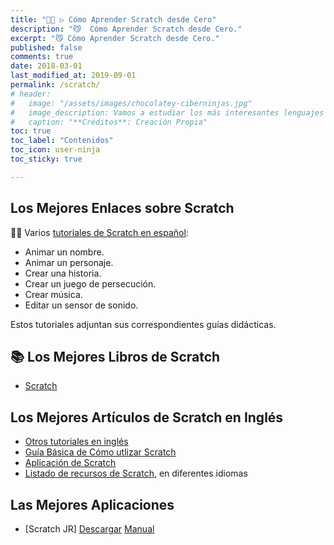 ```yaml
---
title: "👨‍💻 ▷ Cómo Aprender Scratch desde Cero"
description: "😼  Cómo Aprender Scratch desde Cero."
excerpt: "😼 Cómo Aprender Scratch desde Cero."
published: false
comments: true
date: 2018-03-01
last_modified_at: 2019-09-01
permalink: /scratch/
# header:
#   image: "/assets/images/chocolatey-ciberninjas.jpg"
#   image_description: Vamos a estudiar los más interesantes lenguajes de programación y frameworks de 2019
#   caption: "**Créditos**: Creación Propia"
toc: true
toc_label: "Contenidos"
toc_icon: user-ninja
toc_sticky: true

---
```


## Los Mejores Enlaces sobre Scratch

👨‍🏫 Varios [tutoriales de Scratch en español](/cursos-tecnologia#scratch):

- Animar un nombre.
- Animar un personaje.
- Crear una historia.
- Crear un juego de persecución.
- Crear música.
- Editar un sensor de sonido.

Estos tutoriales adjuntan sus correspondientes guías didácticas.

## 📚 Los Mejores Libros de Scratch

- [Scratch](/catalogo#scratch)

## Los Mejores Artículos de Scratch en Inglés

* [Otros tutoriales en inglés](https://scratch.mit.edu/projects/editor/?tutorial=all
)
* [Guía Básica de Cómo utlizar Scratch](https://www.scratchjr.org/learn/blocks)
* [Aplicación de Scratch](https://play.google.com/store/apps/details?id=org.scratchjr.android&fbclid=IwAR3YPXalsArQTmCDnDy9YMp9TSHtHqNzwodSuCrqEvhstlY-6YHOKdVhswk)
* [Listado de recursos de Scratch](http://scratched.gse.harvard.edu/resources.html), en diferentes idiomas

## Las Mejores Aplicaciones
* [Scratch JR] [Descargar](https://play.google.com/store/apps/details?id=org.scratchjr.android) [Manual](https://www.scratchjr.org/learn/interface)
<!--  https://www.youtube.com/playlist?list=PLYC6Kwamb2vfCmpnuYWb-xLbZe49KGYU7 
https://www.youtube.com/user/UOC/playlists
https://www.uoc.edu/portal/es/play/canals-tematics/informatica/mooc/index.html
-->